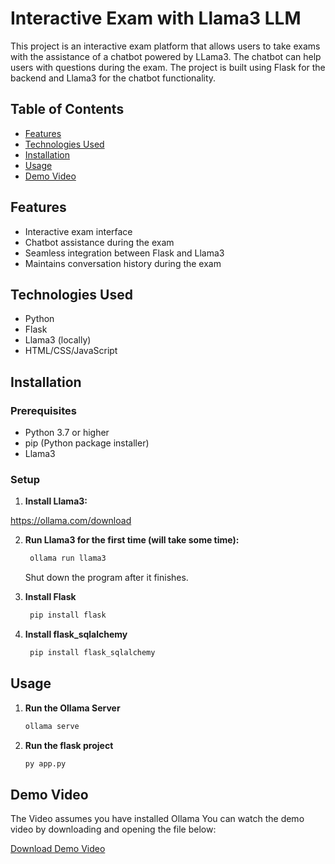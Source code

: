 # Interactive Exam with Llama3 LLM

This project is an interactive exam platform that allows users to take exams with the assistance of a chatbot powered by LLama3. The chatbot can help users with questions during the exam. The project is built using Flask for the backend and Llama3 for the chatbot functionality.

## Table of Contents

- [Features](#features)
- [Technologies Used](#technologies-used)
- [Installation](#installation)
- [Usage](#usage)
- [Demo Video](#demo-video)

## Features

- Interactive exam interface
- Chatbot assistance during the exam
- Seamless integration between Flask and Llama3
- Maintains conversation history during the exam

## Technologies Used

- Python
- Flask
- Llama3 (locally)
- HTML/CSS/JavaScript

## Installation

### Prerequisites

- Python 3.7 or higher
- pip (Python package installer)
- Llama3

### Setup

1. **Install Llama3:**

  https://ollama.com/download

2. **Run Llama3 for the first time (will take some time):**
   ```bash
    ollama run llama3
    ```
   Shut down the program after it finishes.

3. **Install Flask**
   ```bash
    pip install flask
    ```
4. **Install flask_sqlalchemy**
   ```bash
    pip install flask_sqlalchemy
    ```

## Usage

1. **Run the Ollama Server**

    ```bash
    ollama serve
    ```
2. **Run the flask project**

    ```bash
    py app.py
    ```
## Demo Video
The Video assumes you have installed Ollama
You can watch the demo video by downloading and opening the file below:

[Download Demo Video](./demo_vid.mkv)

